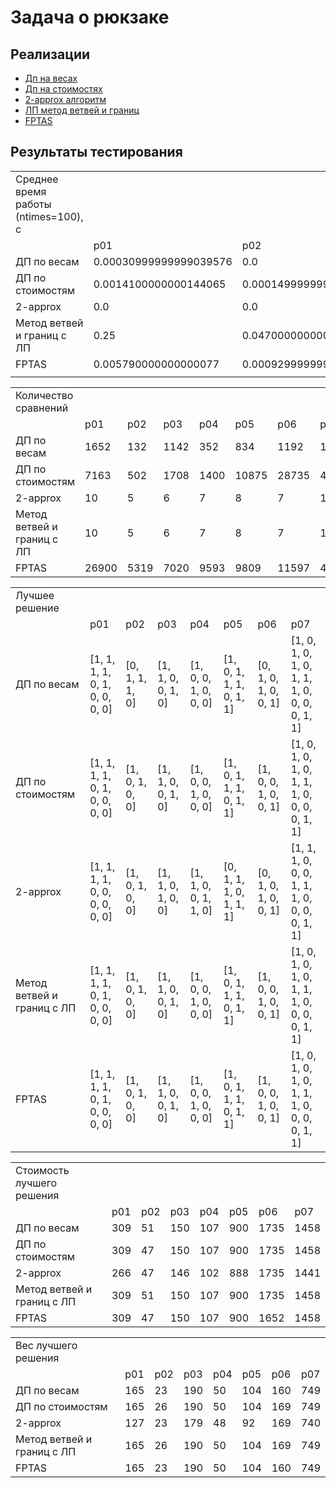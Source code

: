 # Задача о рюкзаке

## Реализации

+ [Дп на весах](/lab_2/algorithms/weights_dp.py)
+ [Дп на стоимостях](/lab_2/algorithms/cost_dp.py)
+ [2-approx алгоритм](/lab_2/algorithms/approx2.py)
+ [ЛП метод ветвей и границ](/lab_2/algorithms/lp.py)
+ [FPTAS](/lab_2/algorithms/fptas.py)

## Результаты тестирования

|                                      |                                |                        |                       |                        |                          |                        |                                               |
|--------------------------------------|--------------------------------|------------------------|-----------------------|------------------------|--------------------------|------------------------|-----------------------------------------------|
| Среднее время работы (ntimes=100), c |                                |                        |                       |                        |                          |                        |                                               |
|                                      | p01                            | p02                    | p03                   | p04                    | p05                      | p06                    | p07                                           |
| ДП по весам                          | 0.00030999999999039576         | 0.0                    | 0.0001599999999962165 | 0.00015000000001236913 | 0.0001599999999962165    | 0.00030999999999039576 | 0.0025                                        |
| ДП по стоимостям                     | 0.0014100000000144065          | 0.00014999999999417923 | 0.000319999999992433  | 0.00031000000000858563 | 0.0021899999999914145    | 0.005310000000008586   | 0.008439999999991414                          |
| 2-approx                             | 0.0                            | 0.0                    | 0.0                   | 0.0                    | 0.0                      | 0.0                    | 0.0                                           |
| Метод ветвей и границ с ЛП           | 0.25                           | 0.047000000000025466   | 0.047000000000025466  | 0.07799999999997453    | 0.09399999999982356      | 0.17200000000002547    | 5.766000000000076                             |
| FPTAS                                | 0.005790000000000077           | 0.0009299999999998932  | 0.0014100000000001956 | 0.001869999999999834   | 0.001880000000000166     | 0.0021899999999999407  | 0.008899999999999863                          |
|                                      |                                |                        |                       |                        |                          |                        |                                               |

|                                      |                                |                        |                       |                        |                          |                        |                                               |
|--------------------------------------|--------------------------------|------------------------|-----------------------|------------------------|--------------------------|------------------------|-----------------------------------------------|
| Количество сравнений                 |                                |                        |                       |                        |                          |                        |                                               |
|                                      | p01                            | p02                    | p03                   | p04                    | p05                      | p06                    | p07                                           |
| ДП по весам                          | 1652                           | 132                    | 1142                  | 352                    | 834                      | 1192                   | 11252                                         |
| ДП по стоимостям                     | 7163                           | 502                    | 1708                  | 1400                   | 10875                    | 28735                  | 42641                                         |
| 2-approx                             | 10                             | 5                      | 6                     | 7                      | 8                        | 7                      | 15                                            |
| Метод ветвей и границ с ЛП           | 10                             | 5                      | 6                     | 7                      | 8                        | 7                      | 15                                            |
| FPTAS                                | 26900                          | 5319                   | 7020                  | 9593                   | 9809                     | 11597                  | 44340                                         |

|                                      |                                |                        |                       |                        |                          |                        |                                               |
|--------------------------------------|--------------------------------|------------------------|-----------------------|------------------------|--------------------------|------------------------|-----------------------------------------------|
| Лучшее решение                       |                                |                        |                       |                        |                          |                        |                                               |
|                                      | p01                            | p02                    | p03                   | p04                    | p05                      | p06                    | p07                                           |
| ДП по весам                          | [1, 1, 1, 1, 0, 1, 0, 0, 0, 0] | [0, 1, 1, 1, 0]        | [1, 1, 0, 0, 1, 0]    | [1, 0, 0, 1, 0, 0, 0]  | [1, 0, 1, 1, 1, 0, 1, 1] | [0, 1, 0, 1, 0, 0, 1]  | [1, 0, 1, 0, 1, 0, 1, 1, 1, 0, 0, 0, 0, 1, 1] |
| ДП по стоимостям                     | [1, 1, 1, 1, 0, 1, 0, 0, 0, 0] | [1, 0, 1, 0, 0]        | [1, 1, 0, 0, 1, 0]    | [1, 0, 0, 1, 0, 0, 0]  | [1, 0, 1, 1, 1, 0, 1, 1] | [1, 0, 0, 1, 0, 0, 1]  | [1, 0, 1, 0, 1, 0, 1, 1, 1, 0, 0, 0, 0, 1, 1] |
| 2-approx                             | [1, 1, 1, 1, 0, 0, 0, 0, 0, 0] | [1, 0, 1, 0, 0]        | [1, 1, 0, 1, 0, 0]    | [1, 1, 0, 0, 1, 1, 0]  | [0, 1, 1, 1, 0, 1, 1, 1] | [0, 1, 0, 1, 0, 0, 1]  | [1, 1, 1, 0, 0, 0, 1, 1, 1, 0, 0, 0, 0, 1, 1] |
| Метод ветвей и границ с ЛП           | [1, 1, 1, 1, 0, 1, 0, 0, 0, 0] | [1, 0, 1, 0, 0]        | [1, 1, 0, 0, 1, 0]    | [1, 0, 0, 1, 0, 0, 0]  | [1, 0, 1, 1, 1, 0, 1, 1] | [1, 0, 0, 1, 0, 0, 1]  | [1, 0, 1, 0, 1, 0, 1, 1, 1, 0, 0, 0, 0, 1, 1] |
| FPTAS                                | [1, 1, 1, 1, 0, 1, 0, 0, 0, 0] | [1, 0, 1, 0, 0]        | [1, 1, 0, 0, 1, 0]    | [1, 0, 0, 1, 0, 0, 0]  | [1, 0, 1, 1, 1, 0, 1, 1] | [1, 0, 0, 1, 0, 0, 1]  | [1, 0, 1, 0, 1, 0, 1, 1, 1, 0, 0, 0, 0, 1, 1] |

|                                      |                                |                        |                       |                        |                          |                        |                                               |
|--------------------------------------|--------------------------------|------------------------|-----------------------|------------------------|--------------------------|------------------------|-----------------------------------------------|
| Стоимость лучшего решения            |                                |                        |                       |                        |                          |                        |                                               |
|                                      | p01                            | p02                    | p03                   | p04                    | p05                      | p06                    | p07                                           |
| ДП по весам                          | 309                            | 51                     | 150                   | 107                    | 900                      | 1735                   | 1458                                          |
| ДП по стоимостям                     | 309                            | 47                     | 150                   | 107                    | 900                      | 1735                   | 1458                                          |
| 2-approx                             | 266                            | 47                     | 146                   | 102                    | 888                      | 1735                   | 1441                                          |
| Метод ветвей и границ с ЛП           | 309                            | 51                     | 150                   | 107                    | 900                      | 1735                   | 1458                                          |
| FPTAS                                | 309                            | 47                     | 150                   | 107                    | 900                      | 1652                   | 1458                                          |

|                                      |                                |                        |                       |                        |                          |                        |                                               |
|--------------------------------------|--------------------------------|------------------------|-----------------------|------------------------|--------------------------|------------------------|-----------------------------------------------|
| Вес лучшего решения                  |                                |                        |                       |                        |                          |                        |                                               |
|                                      | p01                            | p02                    | p03                   | p04                    | p05                      | p06                    | p07                                           |
| ДП по весам                          | 165                            | 23                     | 190                   | 50                     | 104                      | 160                    | 749                                           |
| ДП по стоимостям                     | 165                            | 26                     | 190                   | 50                     | 104                      | 169                    | 749                                           |
| 2-approx                             | 127                            | 23                     | 179                   | 48                     | 92                       | 169                    | 740                                           |
| Метод ветвей и границ с ЛП           | 165                            | 26                     | 190                   | 50                     | 104                      | 169                    | 749                                           |
| FPTAS                                | 165                            | 23                     | 190                   | 50                     | 104                      | 160                    | 749                                           |


<!-- ![Результаты](Report.png) -->